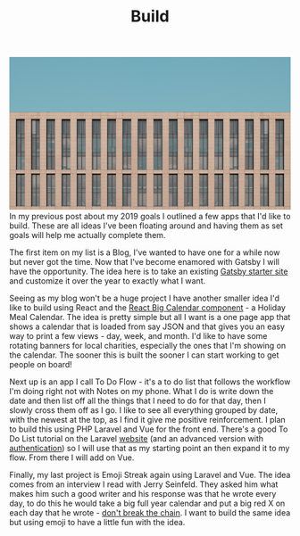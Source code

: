 ﻿---
title: Build
subTitle: Goals for 2019
category: "Learning"
cover: alexander-tsang-1322912-unsplash.jpg
---
![Unsplash](alexander-tsang-1322912-unsplash.jpg)
In my previous post about my 2019 goals I outlined a few apps that I'd like to build. These are all ideas I've been floating around and having them as set goals will help me actually complete them.

The first item on my list is a Blog, I've wanted to have one for a while now but never got the time. Now that I've become enamored with Gatsby I will have the opportunity. The idea here is to take an existing [Gatsby starter site](https://github.com/greglobinski/gatsby-starter-personal-blog) and customize it over the year to exactly what I want. 

Seeing as my blog won't be a huge project I have another smaller idea I'd like to build using React and the [React Big Calendar component](https://github.com/intljusticemission/react-big-calendar) - a Holiday Meal Calendar. The idea is pretty simple but all I want is a one page app that shows a calendar that is loaded from say JSON and that gives you an easy way to print a few views - day, week, and month. I'd like to have some rotating banners for local charities, especially the ones that I'm showing on the calendar. The sooner this is built the sooner I can start working to get people on board!

Next up is an app I call To Do Flow - it's a to do list that follows the workflow I'm doing right not with Notes on my phone. What I do is write down the date and then list off all the things that I need to do for that day, then I slowly cross them off as I go. I like to see all everything grouped by date, with the newest at the top, as I find it give me positive reinforcement. I plan to build this using PHP Laravel and Vue for the front end. There's a good To Do List tutorial on the Laravel [website](https://laravel.com/docs/5.1/quickstart)  (and an advanced version with [authentication](https://laravel.com/docs/5.1/quickstart-intermediate#installation))  so I will use that as my starting point an then expand it to my flow. From there I will add on Vue. 

Finally, my last project is Emoji Streak again using Laravel and Vue. The idea comes from an interview I read with Jerry Seinfeld. They asked him what makes him such a good writer and his response was that he wrote every day, to do this he would take a big full year calendar and put a big red X on each day that he wrote - [don't break the chain](https://www.writersstore.com/dont-break-the-chain-jerry-seinfeld/). I want to build the same idea but using emoji to have a little fun with the idea.

